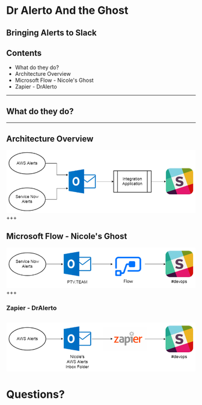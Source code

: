 [comment]: <> (https://gitpitch.com/willstobo/spps-brownbags/master?p=dr-alerto-and-the-ghost)
# Dr Alerto And the Ghost
Bringing Alerts to Slack
---
## Contents
- What do they do?
- Architecture Overview
- Microsoft Flow - Nicole's Ghost
- Zapier - DrAlerto
---
## What do they do?
---
## Architecture Overview
![Alerts to Slack overview](dr-alerto-and-the-ghost/overview.png)
+++
## Microsoft Flow - Nicole's Ghost
![Alerts to Slack overview](dr-alerto-and-the-ghost/ghost.png)
+++
### Zapier - DrAlerto
![Alerts to Slack overview](dr-alerto-and-the-ghost/dralerto.png)
---
# Questions?